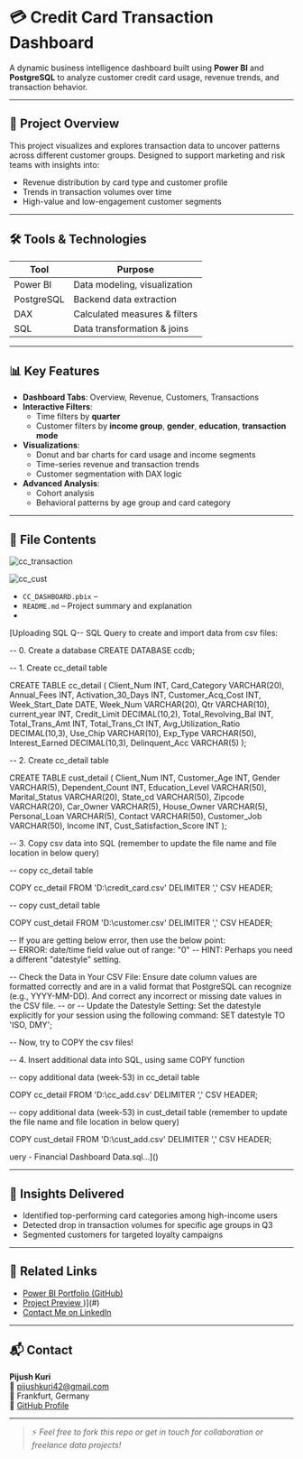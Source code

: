 # 💳 Credit Card Transaction Dashboard

A dynamic business intelligence dashboard built using **Power BI** and **PostgreSQL** to analyze customer credit card usage, revenue trends, and transaction behavior.

---

## 🧠 Project Overview

This project visualizes and explores transaction data to uncover patterns across different customer groups. Designed to support marketing and risk teams with insights into:

- Revenue distribution by card type and customer profile
- Trends in transaction volumes over time
- High-value and low-engagement customer segments

---

## 🛠️ Tools & Technologies

| Tool          | Purpose                        |
|---------------|--------------------------------|
| Power BI      | Data modeling, visualization   |
| PostgreSQL    | Backend data extraction        |
| DAX           | Calculated measures & filters  |
| SQL           | Data transformation & joins    |

---

## 📊 Key Features

- **Dashboard Tabs**: Overview, Revenue, Customers, Transactions
- **Interactive Filters**: 
  - Time filters by **quarter**
  - Customer filters by **income group**, **gender**, **education**, **transaction mode**
- **Visualizations**:
  - Donut and bar charts for card usage and income segments
  - Time-series revenue and transaction trends
  - Customer segmentation with DAX logic
- **Advanced Analysis**:
  - Cohort analysis
  - Behavioral patterns by age group and card category

---

## 📁 File Contents
![cc_transaction](https://github.com/user-attachments/assets/10eb7b91-b838-4f50-b60d-323c9ba582c1)

![cc_cust](https://github.com/user-attachments/assets/f6228294-fd69-479e-b94d-bd1ffe567295)

- `CC_DASHBOARD.pbix` –
- `README.md` – Project summary and explanation
- 
[Uploading SQL Q-- SQL Query to create and import data from csv files:

-- 0. Create a database 
CREATE DATABASE ccdb;

-- 1. Create cc_detail table

CREATE TABLE cc_detail (
    Client_Num INT,
    Card_Category VARCHAR(20),
    Annual_Fees INT,
    Activation_30_Days INT,
    Customer_Acq_Cost INT,
    Week_Start_Date DATE,
    Week_Num VARCHAR(20),
    Qtr VARCHAR(10),
    current_year INT,
    Credit_Limit DECIMAL(10,2),
    Total_Revolving_Bal INT,
    Total_Trans_Amt INT,
    Total_Trans_Ct INT,
    Avg_Utilization_Ratio DECIMAL(10,3),
    Use_Chip VARCHAR(10),
    Exp_Type VARCHAR(50),
    Interest_Earned DECIMAL(10,3),
    Delinquent_Acc VARCHAR(5)
);


-- 2. Create cc_detail table

CREATE TABLE cust_detail (
    Client_Num INT,
    Customer_Age INT,
    Gender VARCHAR(5),
    Dependent_Count INT,
    Education_Level VARCHAR(50),
    Marital_Status VARCHAR(20),
    State_cd VARCHAR(50),
    Zipcode VARCHAR(20),
    Car_Owner VARCHAR(5),
    House_Owner VARCHAR(5),
    Personal_Loan VARCHAR(5),
    Contact VARCHAR(50),
    Customer_Job VARCHAR(50),
    Income INT,
    Cust_Satisfaction_Score INT
);


-- 3. Copy csv data into SQL (remember to update the file name and file location in below query)

-- copy cc_detail table

COPY cc_detail
FROM 'D:\credit_card.csv' 
DELIMITER ',' 
CSV HEADER;


-- copy cust_detail table

COPY cust_detail
FROM 'D:\customer.csv' 
DELIMITER ',' 
CSV HEADER;



-- If you are getting below error, then use the below point:  
   -- ERROR:  date/time field value out of range: "0"
   -- HINT:  Perhaps you need a different "datestyle" setting.

-- Check the Data in Your CSV File: Ensure date column values are formatted correctly and are in a valid format that PostgreSQL can recognize (e.g., YYYY-MM-DD). And correct any incorrect or missing date values in the CSV file. 
   -- or
-- Update the Datestyle Setting: Set the datestyle explicitly for your session using the following command:
SET datestyle TO 'ISO, DMY';

-- Now, try to COPY the csv files!


-- 4. Insert additional data into SQL, using same COPY function

-- copy additional data (week-53) in cc_detail table

COPY cc_detail
FROM 'D:\cc_add.csv' 
DELIMITER ',' 
CSV HEADER;


-- copy additional data (week-53) in cust_detail table (remember to update the file name and file location in below query)

COPY cust_detail
FROM 'D:\cust_add.csv' 
DELIMITER ',' 
CSV HEADER;

uery - Financial Dashboard Data.sql…]()

---

## 📌 Insights Delivered

- Identified top-performing card categories among high-income users
- Detected drop in transaction volumes for specific age groups in Q3
- Segmented customers for targeted loyalty campaigns

---

## 🔗 Related Links

- [Power BI Portfolio (GitHub)](https://github.com/pijush42/PowerBi-Portfolio)
- [Project Preview ](https://www.linkedin.com/posts/pijush-kuri-uk42_powerbi-dataanalytics-postgresql-activity-7317349798477488128-skEF?utm_source=share&utm_medium=member_desktop&rcm=ACoAACpwg2wBfiALgINQFk9F0T3pMRYn1B2aLo8))](#)
- [Contact Me on LinkedIn](https://www.linkedin.com/in/pijush-kuri-uk42)

---

## 📬 Contact

**Pijush Kuri**  
📧 pijushkuri42@gmail.com  
📍 Frankfurt, Germany  
🔗 [GitHub Profile](https://github.com/pijush42)

---

> ⚡ *Feel free to fork this repo or get in touch for collaboration or freelance data projects!*
